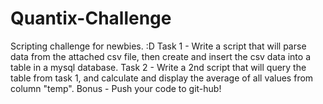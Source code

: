 # Quantix-Challenge
Scripting challenge for newbies. :D 
Task 1 - Write a script that will parse data from the attached csv file, then create and insert the csv data into a table in a mysql database.
Task 2 - Write a 2nd script that will query the table from task 1, and calculate and display the average of all values from column "temp".
Bonus - Push your code to git-hub!

